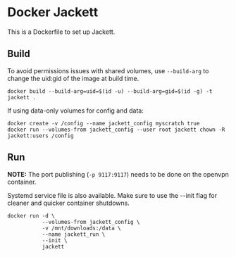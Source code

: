 # Docker Jackett

This is a Dockerfile to set up Jackett.

## Build

To avoid permissions issues with shared volumes, use `--build-arg` to change the
uid:gid of the image at build time.

    docker build --build-arg=uid=$(id -u) --build-arg=gid=$(id -g) -t jackett .

If using data-only volumes for config and data:

    docker create -v /config --name jackett_config myscratch true
    docker run --volumes-from jackett_config --user root jackett chown -R jackett:users /config

## Run

<b>NOTE:</b> The port publishing (`-p 9117:9117`) needs to be done on the
openvpn container.

Systemd service file is also available. Make sure to use the --init flag for
cleaner and quicker container shutdowns.

    docker run -d \
               --volumes-from jackett_config \
               -v /mnt/downloads:/data \
               --name jackett_run \
               --init \
               jackett
